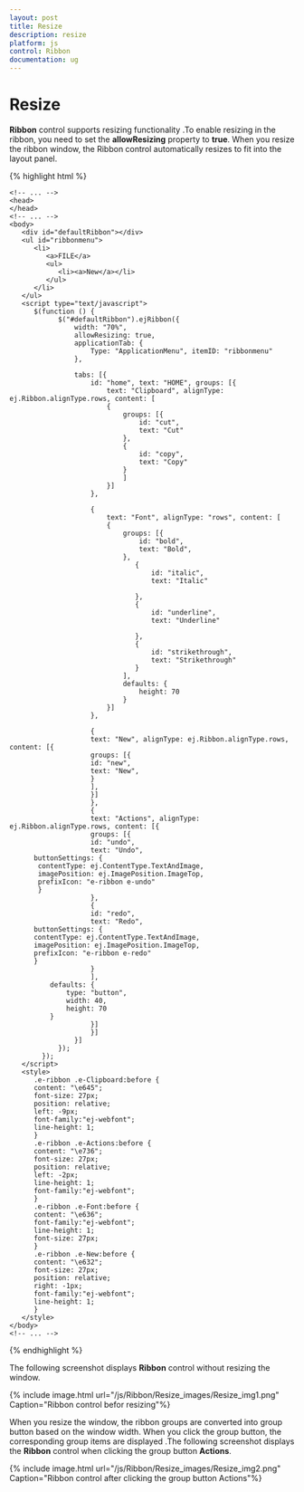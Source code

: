```yaml
---
layout: post
title: Resize
description: resize 
platform: js
control: Ribbon
documentation: ug
---
```


# Resize 

**Ribbon** control supports resizing functionality .To enable resizing in the ribbon, you need to set the **allowResizing** property to **true**. When you resize the ribbon window, the Ribbon control automatically resizes to fit into the layout panel. 

{% highlight html %}
 
    <!-- ... -->
    <head>
    </head>
    <!-- ... -->
    <body>
       <div id="defaultRibbon"></div>
       <ul id="ribbonmenu">
          <li>
             <a>FILE</a>
             <ul>
                <li><a>New</a></li>
             </ul>
          </li>
       </ul>
       <script type="text/javascript">
          $(function () {
                $("#defaultRibbon").ejRibbon({
                    width: "70%",
                    allowResizing: true, 
                    applicationTab: {
                        Type: "ApplicationMenu", itemID: "ribbonmenu"
                    },
                    
                    tabs: [{
                        id: "home", text: "HOME", groups: [{
                            text: "Clipboard", alignType: ej.Ribbon.alignType.rows, content: [
                            {
                                groups: [{
                                    id: "cut",
                                    text: "Cut"
                                },
                                {
                                    id: "copy",
                                    text: "Copy"
                                }
                                ]
                            }]
                        },
                        
                        {
                            text: "Font", alignType: "rows", content: [
                            {
                                groups: [{
                                    id: "bold",
                                    text: "Bold",
                                },
                                   {
                                       id: "italic",
                                       text: "Italic"
           
                                   },
                                   {
                                       id: "underline",
                                       text: "Underline"
           
                                   },
                                   {
                                       id: "strikethrough",
                                       text: "Strikethrough"
                                   }
                                ],
                                defaults: {
                                    height: 70
                                }
                            }]
                        },
                        
                        {
                        text: "New", alignType: ej.Ribbon.alignType.rows, content: [{
                        groups: [{
                        id: "new",
                        text: "New",
                        }
                        ],
                        }]
                        },
                        {
                        text: "Actions", alignType: ej.Ribbon.alignType.rows, content: [{
                        groups: [{
                        id: "undo",
                        text: "Undo",
          buttonSettings: {
           contentType: ej.ContentType.TextAndImage,
           imagePosition: ej.ImagePosition.ImageTop,
           prefixIcon: "e-ribbon e-undo"
           }
                        },
                        {
                        id: "redo",
                        text: "Redo",
          buttonSettings: {
          contentType: ej.ContentType.TextAndImage,
          imagePosition: ej.ImagePosition.ImageTop,
          prefixIcon: "e-ribbon e-redo"
          }
                        }
                        ],
              defaults: {
                  type: "button",
                  width: 40,
                  height: 70
              }
                        }]
                        }]
                    }]
                });
            });
       </script>
       <style>
          .e-ribbon .e-Clipboard:before {
          content: "\e645";
          font-size: 27px;
          position: relative;
          left: -9px;
          font-family:"ej-webfont"; 
          line-height: 1;
          }
          .e-ribbon .e-Actions:before {
          content: "\e736";
          font-size: 27px;
          position: relative;
          left: -2px;
          line-height: 1;
          font-family:"ej-webfont";
          }
          .e-ribbon .e-Font:before {
          content: "\e636";
          font-family:"ej-webfont";
          line-height: 1;
          font-size: 27px;
          }
          .e-ribbon .e-New:before {
          content: "\e632";
          font-size: 27px;
          position: relative;    
          right: -1px;
          font-family:"ej-webfont";
          line-height: 1;
          }
       </style>
    </body>
    <!-- ... -->

{% endhighlight %}

The following screenshot displays **Ribbon** control without resizing the window.

{% include image.html url="/js/Ribbon/Resize_images/Resize_img1.png" Caption="Ribbon control befor resizing"%}

When you resize the window, the ribbon groups are converted  into group button based on the window width. When you click the group button, the corresponding group items are displayed .The following screenshot displays the **Ribbon** control when clicking the group button **Actions**.

{% include image.html url="/js/Ribbon/Resize_images/Resize_img2.png" Caption="Ribbon control after clicking the group button Actions"%}

